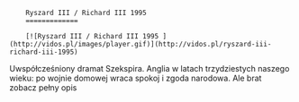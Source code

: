 
        Ryszard III / Richard III 1995 
        =============
        
        [![Ryszard III / Richard III 1995 ](http://vidos.pl/images/player.gif)](http://vidos.pl/ryszard-iii-richard-iii-1995)
        
        
 Uwspółcześniony dramat Szekspira. Anglia w latach trzydziestych naszego wieku: po wojnie domowej wraca spokoj i zgoda narodowa. Ale brat zobacz pełny opis
    